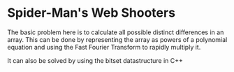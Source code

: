 # Spider-Man's Web Shooters

The basic problem here is to calculate all possible distinct differences in an array. This can be done by representing the array as powers of a polynomial equation and using the Fast Fourier Transform to rapidly multiply it.

It can also be solved by using the bitset datastructure in C++